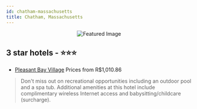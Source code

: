 ```yaml
---
id: chatham-massachusetts
title: Chatham, Massachusetts
---
```


<center><img src="https://i.travelapi.com/hotels/4000000/3800000/3794800/3794781/878d3dc7_z.jpg" alt="Featured Image" /></center>


##  3 star hotels - ⭐️⭐️⭐️

-    [Pleasant Bay Village](https://us.hurb.com/hotels/chatham/pleasant-bay-village-JNP-JP837027?cmp=18055) Prices from R$1,010.86
   > Don't miss out on recreational opportunities including an outdoor pool and a spa tub. Additional amenities at this hotel include complimentary wireless Internet access and babysitting/childcare (surcharge).
